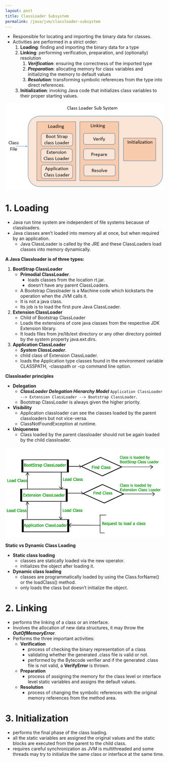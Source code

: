 ```yaml
---
layout: post
title: ClassLoader Subsystem
permalink: /java/jvm/classloader-subsystem
---
```


- Responsible for locating and importing the binary data for classes.
- Activities are performed in a strict order:
    1. **Loading**: finding and importing the binary data for a type
    2. **Linking**: performing verification, preparation, and (optionally) resolution
       1. ***Verification***: ensuring the correctness of the imported type
       2. ***Preparation***: allocating memory for class variables and initializing the memory to default values
       3. ***Resolution***: transforming symbolic references from the type into direct references.
    3. **Initialization**: invoking Java code that initializes class variables to their proper starting values.

![jmm-diagram](https://github.com/arpit04tripathi/files-cdn/raw/cdn/java/jvm-architecture/classloader-subsystem.png)

# 1. Loading
- Java run time system are independent of file systems because of classloaders.
- Java classes aren’t loaded into memory all at once, but when required by an application.
  - Java ClassLoader is called by the JRE and these ClassLoaders load classes into memory dynamically.

**A Java Classloader is of three types:**
1. **BootStrap ClassLoader**
   - **Primodial ClassLoader**.
     - loads classes from the location rt.jar.
     - doesn’t have any parent ClassLoaders.
   - A Bootstrap Classloader is a Machine code which kickstarts the operation when the JVM calls it.
   - It is not a java class.
   - Its job is to load the first pure Java ClassLoader.
2. **Extension ClassLoader**
   - Child of Bootstrap ClassLoader 
   - Loads the extensions of core java classes from the respective JDK Extension library.
   - It loads files from jre/lib/ext directory or any other directory pointed by the system property java.ext.dirs.
3. **Application ClassLoader**
   - ***System ClassLoader***.
   - child class of Extension ClassLoader.
   - loads the Application type classes found in the environment variable CLASSPATH, -classpath or -cp command line option.

**Classloader principles**
- **Delegation**
   - ***ClassLoader Delegation Hierarchy Model*** `Application ClassLoader --> Extension ClassLoader --> Bootstrap ClassLoader`.
   - Bootstrap ClassLoader is always given the higher priority.
- **Visibility**
  - Application classloader can see the classes loaded by the parent classloaders but not vice-versa.
  - ClassNotFoundException at runtime.
- **Uniqueness**
  - Class loaded by the parent classloader should not be again loaded by the child classloader.

![jmm-diagram](https://github.com/arpit04tripathi/files-cdn/raw/cdn/java/jvm-architecture/classloader-subsystem-loading.png)

**Static vs Dynamic Class Loading**
- **Static class loading**
  - classes are statically loaded via the new operator.
  - initializes the object after loading it.
- **Dynamic class loading**
  - classes are programmatically loaded by using the Class.forName() or the loadClass() method.
  - only loads the class but doesn’t initialize the object.

# 2. Linking
- performs the linking of a class or an interface.
- Involves the allocation of new data structures, it may throw the ***OutOfMemoryError***.
- Performs the three important activities:
  - **Verification**
    - process of checking the binary representation of a class
    - validating whether the generated .class file is valid or not.
    - performed by the Bytecode verifier and if the generated .class file is not valid, a **VerifyError** is thrown.
  - **Preparation**
    - process of assigning the memory for the class level or interface level static variables and assigns the default values.
  - **Resolution**
    - process of changing the symbolic references with the original memory references from the method area.

# 3. Initialization
- performs the final phase of the class loading.
- all the static variables are assigned the original values and the static blocks are executed from the parent to the child class.
- requires careful synchronization as JVM is multithreaded and some threads may try to initialize the same class or interface at the same time.

